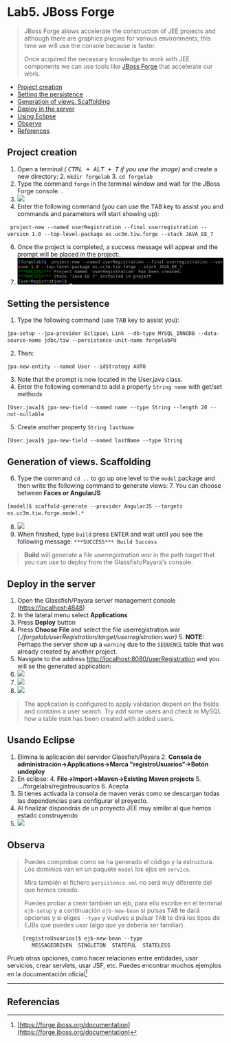 # Lab5. JBoss Forge

> JBoss Forge allows  accelerate the construction of JEE projects and although there are graphics plugins for various environments, this time we will use the console because is faster.
>
> Once acquired the necessary knowledge to work with JEE components we can use tools like [JBoss Forge](https://forge.jboss.org) that accelerate our work.

<!-- MarkdownTOC -->

- [Project creation](#project-creation)
- [Setting the persistence](#setting-the-persistence)
- [Generation of views. Scaffolding](#generation-of-views-scaffolding)
- [Deploy in the server](#deploy-in-the-server)
- [Using Eclipse](#using-eclipse)
- [Observe](#observe)
- [References](#references)

<!-- /MarkdownTOC -->


## Project creation

1. Open a terminal  _( <kbd>CTRL + ALT + T</kbd> if you use the image)_ and create a new directory:
    2. `mkdir forgelab`
    3. `cd forgelab`
3. Type the command `forge` in the terminal window and wait for the JBoss Forge console. .
4. ![](images/Imagen1.png)
5.  Enter the following command (you can use the <kbd>TAB</kbd> key to assist you and commands and parameters will start showing up):

```
 project-new --named userRegistration --final userregistration --version 1.0 --top-level-package es.uc3m.tiw.forge --stack JAVA_EE_7
```

6. Once the project is completed,  a success message will appear and the prompt will be placed in the project:. 
7. ![](images/Imagen2Eng.png)


## Setting the persistence

1. Type the following command (use <kbd>TAB</kbd> key to assist you):

```
jpa-setup --jpa-provider Eclipse\ Link --db-type MYSQL_INNODB --data-source-name jdbc/tiw --persistence-unit-name forgelabPU 
```

2. Then:

```
jpa-new-entity --named User --idStrategy AUTO
```

3. Note that the prompt is now located in the User.java class.
4. Enter the following command to add a property `String name` with get/set methods

```
[User.java]$ jpa-new-field --named name --type String --length 20 --not-nullable 
```

5. Create another property `String lastName`

```
[User.java]$ jpa-new-field --named lastName --type String

```

## Generation of views. Scaffolding

6. Type the command `cd ..` to go up one level to the `model` package and then write the following command to generate views:
    7. You can choose between  __Faces or AngularJS__

```
[model]$ scaffold-generate --provider AngularJS --targets es.uc3m.tiw.forge.model.*  
```
8. ![](images/Imagen3.png)
9. When finished, type `build` press <kbd>ENTER</kbd> and wait until you see the following message: `***SUCCESS*** Build Success`
> __Build__ will generate a file _userregistration.war_ in the path _target_ that you can use to deploy from the Glassfish/Payara's console.
> 

## Deploy in the server

1. Open the Glassfish/Payara server management console ([https://localhost:4848](https://localhost:4848))
2. In the lateral menu select __Applications__
3. Press __Deploy__ button
4. Press  __Choose File__ and select the file userregistration.war _(./forgelab/userRegistration/target/userregistration.war)_
    5. __NOTE:__ Perhaps the server show up a `warning` due to the `SEQUENCE` table that was already created by another project.
5. Navigate to the address [http://localhost:8080/userRegistration](http://localhost:8080/userRegistration) and you will se the generated application:
6. ![](images/Imagen4.png)
7. ![](images/Imagen5.png)
8. ![](images/Imagen6.png)

> The application is configured to apply validation depent on the fields and contains a user search.
> Try add some users and check in MySQL how a table `USER` has been created with added users.

## Usando Eclipse

1. Elimina la aplicación del servidor Glassfish/Payara
    2. __Consola de administración->Applications->Marca "registroUsuarios"->Botón undeploy__
3. En eclipse:
    4. __File->Import->Maven->Existing Maven projects__
    5. .../forgelabs/registrousuarios
    6. Acepta
7. Si tienes activada la consola de maven verás como se descargan todas las dependencias para configurar el proyecto.
8. Al finalizar dispondrás de un proyecto JEE muy similar al que hemos estado construyendo
9. ![](images/Imagen7.png)

## Observa

>
> Puedes comprobar como se ha generado el código y la estructura. Los dominios van en un paquete `model` los ejbs en `service`.
> 
> Mira también el fichero `persistence.xml` no será muy diferente del que hemos creado.
> 
> Puedes probar a crear también un ejb, para ello escribe en el terminal `ejb-setup` y a continuación `ejb-new-bean` si pulsas <kbd>TAB</kbd> te dará opciones y si eliges `--type` y vuelves a pulsar <kbd>TAB</kbd> te dirá los tipos de EJBs que puedes usar (algo que ya debería ser familiar).
> 

         [registroUsuarios]$ ejb-new-bean --type
            MESSAGEDRIVEN  SINGLETON  STATEFUL  STATELESS

Prueb otras opciones, como hacer relaciones entre entidades, usar servicios, crear servlets, usar JSF, etc. Puedes encontrar muchos ejemplos en la documentación oficial[^2]

---
## Referencias

[^1]: 
[^2]: [https://forge.jboss.org/documentation](https://forge.jboss.org/documentation)
